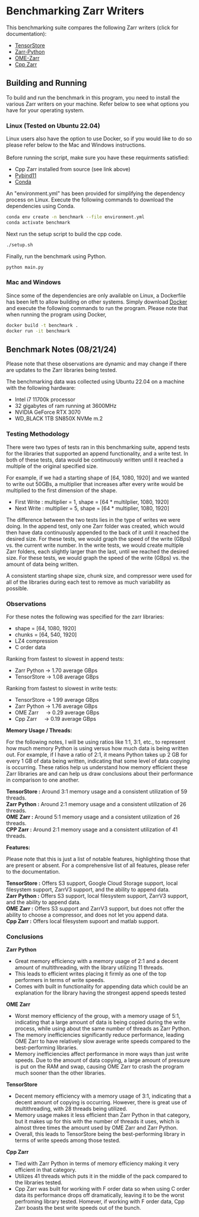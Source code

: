 # Benchmarking Zarr Writers 

This benchmarking suite compares the following Zarr writers (click for documentation): 
- [TensorStore](https://google.github.io/tensorstore/)
- [Zarr-Python](https://zarr.readthedocs.io/en/stable/index.html)
- [OME-Zarr](https://ome-zarr.readthedocs.io/en/stable/)
- [Cpp Zarr](https://github.com/abcucberkeley/cpp-zarr)

## Building and Running

To build and run the benchmark in this program, you need to install the various Zarr writers on your machine. Refer below to see what options you have for your operating system.

### Linux (Tested on Ubuntu 22.04)

Linux users also have the option to use Docker, so if you would like to do so please refer below to the Mac and Windows instructions.<br><br>
Before running the script, make sure you have these requirments satisfied:

+ Cpp Zarr installed from source (see link above)
+ [Pybind11](https://pybind11.readthedocs.io/en/stable/installing.html)
+ [Conda](https://conda.io/projects/conda/en/latest/user-guide/install/index.html)
  
An "environment.yml" has been provided for simplifying the dependency process on Linux. Execute the following commands to download the dependencies using Conda.
```bash
conda env create -n benchmark --file environment.yml
conda activate benchmark
```
Next run the setup script to build the cpp code.
```bash
./setup.sh
```
Finally, run the benchmark using Python.
```bash
python main.py
```

### Mac and Windows

Since some of the dependencies are only available on Linux, a Dockerfile has been left to allow building on other systems. Simply download [Docker](https://www.docker.com/) and execute the following commands to run the program. Please note that when running the program using Docker, 

```bash
docker build -t benchmark .
docker run -it benchmark
```

## Benchmark Notes (08/21/24)

Please note that these observations are dynamic and may change if there are updates to the Zarr libraries being tested.<br>

The benchmarking data was collected using Ubuntu 22.04 on a machine with the following hardware:

+ Intel i7 11700k processor
+ 32 gigabytes of ram running at 3600MHz
+ NVIDIA GeForce RTX 3070
+ WD_BLACK 1TB SN850X NVMe m.2

### Testing Methodology
There were two types of tests ran in this benchmarking suite, append tests for the libraries that supported an append functionality, and a write test. In both of these tests, data would be continuously written until it reached a multiple of the original specified size.<br>

For example, if we had a starting shape of [64, 1080, 1920] and we wanted to write out 50GBs, a multiplier that increases after every write would be multiplied to the first dimension of the shape.<br>
+ First Write : multiplier = 1, shape = [64 * multilplier, 1080, 1920]
+ Next Write : multiplier = 5, shape = [64 * multiplier, 1080, 1920]

The difference between the two tests lies in the type of writes we were doing. In the append test, only one Zarr folder was created, which would then have data continuously appended to the back of it until it reached the desired size. For these tests, we would graph the speed of the write (GBps) vs. the current write number. In the write tests, we would create multiple Zarr folders, each slightly larger than the last, until we reached the desired size. For these tests, we would graph the speed of the write (GBps) vs. the amount of data being written.<br>

A consistent starting shape size, chunk size, and compressor were used for all of the libraries during each test to remove as much variability as possible.

### Observations
For these notes the following was specified for the zarr libraries:
+ shape = [64, 1080, 1920]
+ chunks = [64, 540, 1920]
+ LZ4 compression
+ C order data

Ranking from fastest to slowest in append tests:
+ Zarr Python → 1.70 average GBps
+ TensorStore → 1.08 average GBps

Ranking from fastest to slowest in write tests:
+ TensorStore → 1.99 average GBps
+ Zarr Python → 1.76 average GBps
+ OME Zarr $~~~$ → 0.29 average GBps
+ Cpp Zarr $~~~$ → 0.19 average GBps

<strong>Memory Usage / Threads:</strong><br>

For the following notes, I will be using ratios like 1:1, 3:1, etc., to represent how much memory Python is using versus how much data is being written out. For example, if I have a ratio of 2:1, it means Python takes up 2 GB for every 1 GB of data being written, indicating that some level of data copying is occurring. These ratios help us understand how memory efficient these Zarr libraries are and can help us draw conclusions about their performance in comparison to one another.<br>

<strong>TensorStore :</strong> Around 3:1 memory usage and a consistent utilization of 59 threads.<br>
<strong>Zarr Python :</strong> Around 2:1 memory usage and a consistent utilization of 26 threads.<br>
<strong>OME Zarr :</strong> Around 5:1 memory usage and a consistent utilization of 26 threads.<br>
<strong>CPP Zarr :</strong> Around 2:1 memory usage and a consistent utilization of 41 threads.<br>

<strong>Features:</strong><br>

Please note that this is just a list of notable features, highlighting those that are present or absent. For a comprehensive list of all features, please refer to the documentation.

<strong>TensorStore :</strong> Offers S3 support, Google Cloud Storage support, local filesystem support, ZarrV3 support, and the ability to append data.<br>
<strong>Zarr Python :</strong> Offers S3 support, local filesystem support, ZarrV3 support, and the ability to append data.<br>
<strong>OME Zarr :</strong> Offers S3 support and ZarrV3 support, but does not offer the ability to choose a compressor, and does not let you append data.<br>
<strong>Cpp Zarr :</strong> Offers local filesystem supoort and matlab support.<br>

### Conclusions
<strong>Zarr Python</strong>
+ Great memory efficiency with a memory usage of 2:1 and a decent amount of multithreading, with the library utilizing 11 threads.
+ This leads to efficient writes placing it firmly as one of the top performers in terms of write speeds.
+ Comes with built in functionality for appending data which could be an explanation for the library having the strongest append speeds tested

<strong>OME Zarr</strong>
+ Worst memory efficiency of the group, with a memory usage of 5:1, indicating that a large amount of data is being copied during the write process, while using about the same number of threads as Zarr Python.
+ The memory inefficiencies significantly reduce performance, leading OME Zarr to have relatively slow average write speeds compared to the best-performing libraries.
+ Memory inefficiencies affect performance in more ways than just write speeds. Due to the amount of data copying, a large amount of pressure is put on the RAM and swap, causing OME Zarr to crash the program much sooner than the other libraries.

<strong>TensorStore</strong>
+ Decent memory efficiency with a memory usage of 3:1, indicating that a decent amount of copying is occurring. However, there is great use of multithreading, with 28 threads being utilized.
+ Memory usage makes it less efficient than Zarr Python in that category, but it makes up for this with the number of threads it uses, which is almost three times the amount used by OME Zarr and Zarr Python.
+ Overall, this leads to TensorStore being the best-performing library in terms of write speeds among those tested.

<strong>Cpp Zarr</strong>
+ Tied with Zarr Python in terms of memory efficiency making it very efficient in that category.
+ Utilizes 41 threads which puts it in the middle of the pack compared to the libraries tested.
+ Cpp Zarr was built for working with F order data so when using C order data its performance drops off dramatically, leaving it to be the worst perfroming library tested. Homever, if working with F order data, Cpp Zarr boasts the best write speeds out of the bunch.
